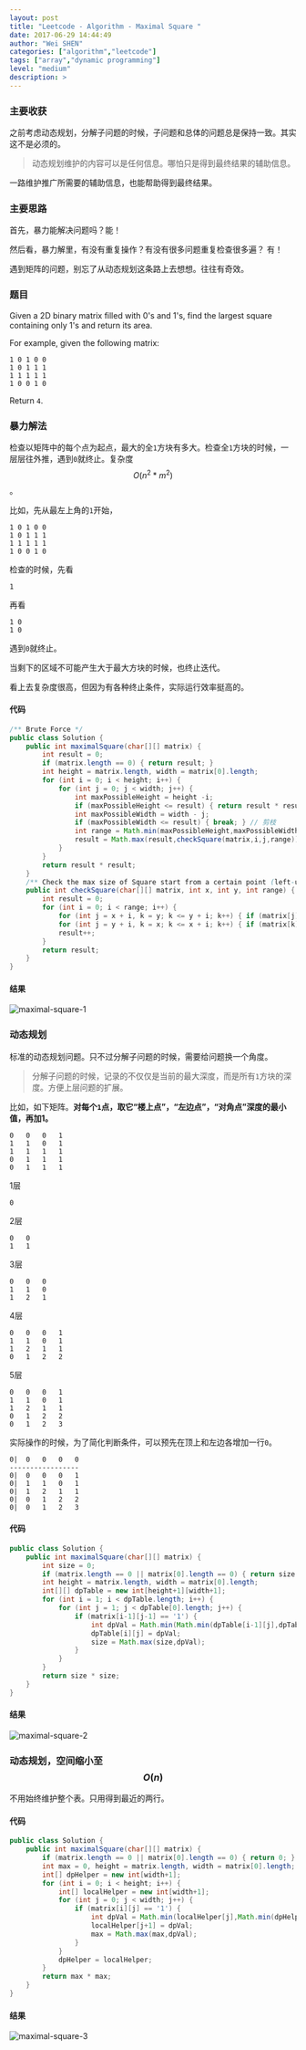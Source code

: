 ```yaml
---
layout: post
title: "Leetcode - Algorithm - Maximal Square "
date: 2017-06-29 14:44:49
author: "Wei SHEN"
categories: ["algorithm","leetcode"]
tags: ["array","dynamic programming"]
level: "medium"
description: >
---
```


### 主要收获
之前考虑动态规划，分解子问题的时候，子问题和总体的问题总是保持一致。其实这不是必须的。
> 动态规划维护的内容可以是任何信息。哪怕只是得到最终结果的辅助信息。

一路维护推广所需要的辅助信息，也能帮助得到最终结果。

### 主要思路
首先，暴力能解决问题吗？能！

然后看，暴力解里，有没有重复操作？有没有很多问题重复检查很多遍？ 有！

遇到矩阵的问题，别忘了从动态规划这条路上去想想。往往有奇效。

### 题目
Given a 2D binary matrix filled with 0's and 1's, find the largest square containing only 1's and return its area.

For example, given the following matrix:
```
1 0 1 0 0
1 0 1 1 1
1 1 1 1 1
1 0 0 1 0
```
Return `4`.

### 暴力解法
检查以矩阵中的每个点为起点，最大的全`1`方块有多大。检查全`1`方块的时候，一层层往外推，遇到`0`就终止。复杂度 $$O(n^2 * m^2)$$。

比如，先从最左上角的`1`开始，
```
1 0 1 0 0
1 0 1 1 1
1 1 1 1 1
1 0 0 1 0
```
检查的时候，先看
```
1
```

再看
```
1 0
1 0
```
遇到`0`就终止。

当剩下的区域不可能产生大于最大方块的时候，也终止迭代。

看上去复杂度很高，但因为有各种终止条件，实际运行效率挺高的。

#### 代码
```java
/** Brute Force */
public class Solution {
    public int maximalSquare(char[][] matrix) {
        int result = 0;
        if (matrix.length == 0) { return result; }
        int height = matrix.length, width = matrix[0].length;
        for (int i = 0; i < height; i++) {
            for (int j = 0; j < width; j++) {
                int maxPossibleHeight = height -i;
                if (maxPossibleHeight <= result) { return result * result; } // 剪枝
                int maxPossibleWidth = width - j;
                if (maxPossibleWidth <= result) { break; } // 剪枝
                int range = Math.min(maxPossibleHeight,maxPossibleWidth);
                result = Math.max(result,checkSquare(matrix,i,j,range));
            }
        }
        return result * result;
    }
    /** Check the max size of Square start from a certain point (left-upper corner) [x,y]  */
    public int checkSquare(char[][] matrix, int x, int y, int range) {
        int result = 0;
        for (int i = 0; i < range; i++) {
            for (int j = x + i, k = y; k <= y + i; k++) { if (matrix[j][k] == '0') { return result; } }
            for (int j = y + i, k = x; k <= x + i; k++) { if (matrix[k][j] == '0') { return result; } }
            result++;
        }
        return result;
    }
}
```

#### 结果
![maximal-square-1](/images/leetcode/maximal-square-1.png)


### 动态规划
标准的动态规划问题。只不过分解子问题的时候，需要给问题换一个角度。
> 分解子问题的时候，记录的不仅仅是当前的最大深度，而是所有`1`方块的深度。方便上层问题的扩展。

比如，如下矩阵。**对每个`1`点，取它“楼上点”，“左边点”，“对角点”深度的最小值，再加1。**
```
0	0	0	1
1	1	0	1
1	1	1	1
0	1	1	1
0	1	1	1
```

1层
```
0
```
2层
```
0	0
1	1
```
3层
```
0	0	0
1	1	0
1	2	1
```
4层
```
0	0	0	1
1	1	0	1
1	2	1	1
0	1	2	2
```
5层
```
0	0	0	1
1	1	0	1
1	2	1	1
0	1	2	2
0	1	2	3
```

实际操作的时候，为了简化判断条件，可以预先在顶上和左边各增加一行`0`。
```
0|  0   0   0   0
-----------------
0|  0   0	0	1
0|  1	1	0	1
0|  1	2	1	1
0|  0	1	2	2
0|  0	1	2	3
```

#### 代码
```java
public class Solution {
    public int maximalSquare(char[][] matrix) {
        int size = 0;
        if (matrix.length == 0 || matrix[0].length == 0) { return size * size; }
        int height = matrix.length, width = matrix[0].length;
        int[][] dpTable = new int[height+1][width+1];
        for (int i = 1; i < dpTable.length; i++) {
            for (int j = 1; j < dpTable[0].length; j++) {
                if (matrix[i-1][j-1] == '1') {
                    int dpVal = Math.min(Math.min(dpTable[i-1][j],dpTable[i][j-1]),dpTable[i-1][j-1]) + 1;
                    dpTable[i][j] = dpVal;
                    size = Math.max(size,dpVal);
                }
            }
        }
        return size * size;
    }
}
```

#### 结果
![maximal-square-2](/images/leetcode/maximal-square-2.png)


### 动态规划，空间缩小至 $$O(n)$$
不用始终维护整个表。只用得到最近的两行。

#### 代码
```java
public class Solution {
    public int maximalSquare(char[][] matrix) {
        if (matrix.length == 0 || matrix[0].length == 0) { return 0; }
        int max = 0, height = matrix.length, width = matrix[0].length;
        int[] dpHelper = new int[width+1];
        for (int i = 0; i < height; i++) {
            int[] localHelper = new int[width+1];
            for (int j = 0; j < width; j++) {
                if (matrix[i][j] == '1') {
                    int dpVal = Math.min(localHelper[j],Math.min(dpHelper[j],dpHelper[j+1])) + 1;
                    localHelper[j+1] = dpVal;
                    max = Math.max(max,dpVal);
                }
            }
            dpHelper = localHelper;
        }
        return max * max;
    }
}
```

#### 结果
![maximal-square-3](/images/leetcode/maximal-square-3.png)
